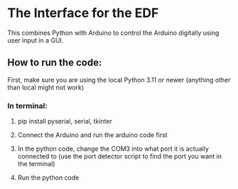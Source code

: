 # The Interface for the EDF

This combines Python with Arduino to control the Arduino digitally using user input in a GUI. 

## How to run the code:
First, make sure you are using the local Python 3.11 or newer (anything other than local might not work)

### In terminal:
1. pip install pyserial, serial, tkinter

2. Connect the Arduino and run the arduino code first
3. In the python code, change the COM3 into what port it is actually connected to (use the port detector script to find the port you want in the terminal)
4. Run the python code
